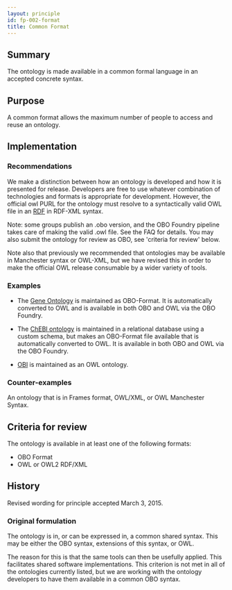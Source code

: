 ```yaml
---
layout: principle
id: fp-002-format
title: Common Format
---
```


## Summary

The ontology is made available in a common formal language in an accepted concrete syntax.

## Purpose

A common format allows the maximum number of people to access and reuse an ontology.

## Implementation

### Recommendations

We make a distinction between how an ontology is developed and how it is presented for release. Developers are free to use whatever combination of technologies and formats is appropriate for development. However, the official owl PURL for the ontology must resolve to a syntactically valid OWL file in an [RDF](https://www.w3.org/TR/rdf11-concepts/) in RDF-XML syntax.

Note: some groups publish an .obo version, and the OBO Foundry pipeline takes care of making the valid .owl file. See the FAQ for details. You may also submit the ontology for review as OBO, see 'criteria for review' below.

Note also that previously we recommended that ontologies may be available in Manchester syntax or OWL-XML, but we have revised this in order to make the official OWL release consumable by a wider variety of tools.

### Examples

- The [Gene Ontology](http://geneontology.org) is maintained as OBO-Format. It is automatically converted to OWL and is available in both OBO and OWL via the OBO Foundry.

- The [ChEBI ontology](https://www.ebi.ac.uk/chebi/) is maintained in a relational database using a custom schema, but makes an OBO-Format file available that is automatically converted to OWL. It is available in both OBO and OWL via the OBO Foundry.

- [OBI](http://obi-ontology.org) is maintained as an OWL ontology.

### Counter-examples

An ontology that is in Frames format, OWL/XML, or OWL Manchester Syntax.

## Criteria for review

The ontology is available in at least one of the following formats:

- OBO Format
- OWL or OWL2 RDF/XML

## History

Revised wording for principle accepted March 3, 2015.

### Original formulation

The ontology is in, or can be expressed in, a common shared syntax. This may be either the OBO syntax, extensions of this syntax, or OWL.

The reason for this is that the same tools can then be usefully applied. This facilitates shared software implementations. This criterion is not met in all of the ontologies currently listed, but we are working with the ontology developers to have them available in a common OBO syntax.
